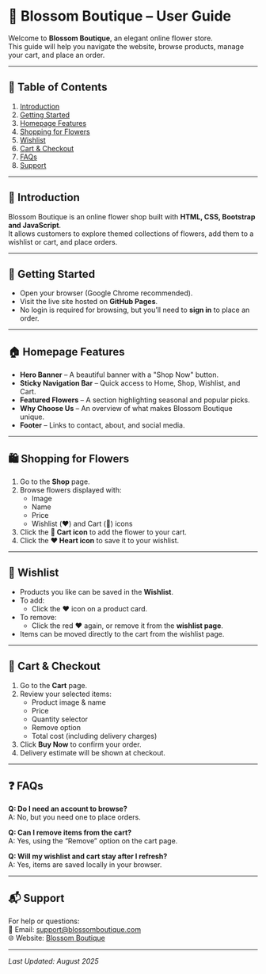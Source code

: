 # 🌸 Blossom Boutique – User Guide

Welcome to **Blossom Boutique**, an elegant online flower store.  
This guide will help you navigate the website, browse products, manage your cart, and place an order.

---

## 📖 Table of Contents
1. [Introduction](#introduction)  
2. [Getting Started](#getting-started)  
3. [Homepage Features](#homepage-features)  
4. [Shopping for Flowers](#shopping-for-flowers)  
5. [Wishlist](#wishlist)  
6. [Cart & Checkout](#cart--checkout)   
8. [FAQs](#faqs)  
9. [Support](#support)

---

## 🌷 Introduction
Blossom Boutique is an online flower shop built with **HTML, CSS, Bootstrap and JavaScript**.  
It allows customers to explore themed collections of flowers, add them to a wishlist or cart, and place orders.

---

## 🚀 Getting Started
- Open your browser (Google Chrome recommended).  
- Visit the live site hosted on **GitHub Pages**.  
- No login is required for browsing, but you’ll need to **sign in** to place an order.

---

## 🏠 Homepage Features
- **Hero Banner** – A beautiful banner with a "Shop Now" button.  
- **Sticky Navigation Bar** – Quick access to Home, Shop, Wishlist, and Cart.  
- **Featured Flowers** – A section highlighting seasonal and popular picks.  
- **Why Choose Us** – An overview of what makes Blossom Boutique unique.  
- **Footer** – Links to contact, about, and social media.

---

## 🛍 Shopping for Flowers
1. Go to the **Shop** page.  
2. Browse flowers displayed with:
   - Image  
   - Name  
   - Price  
   - Wishlist (❤️) and Cart (🛒) icons  
3. Click the **🛒 Cart icon** to add the flower to your cart.  
4. Click the **❤️ Heart icon** to save it to your wishlist.

---

## 💖 Wishlist
- Products you like can be saved in the **Wishlist**.  
- To add:
  - Click the ❤️ icon on a product card.  
- To remove:
  - Click the red ❤️ again, or remove it from the **wishlist page**.  
- Items can be moved directly to the cart from the wishlist page.

---

## 🛒 Cart & Checkout
1. Go to the **Cart** page.  
2. Review your selected items:
   - Product image & name  
   - Price  
   - Quantity selector  
   - Remove option  
   - Total cost (including delivery charges)  
3. Click **Buy Now** to confirm your order.  
4. Delivery estimate will be shown at checkout.

---

## ❓ FAQs
**Q: Do I need an account to browse?**  
A: No, but you need one to place orders.  

**Q: Can I remove items from the cart?**  
A: Yes, using the “Remove” option on the cart page.  

**Q: Will my wishlist and cart stay after I refresh?**  
A: Yes, items are saved locally in your browser.

---

## 📬 Support
For help or questions:  
📧 Email: support@blossomboutique.com  
🌐 Website: [Blossom Boutique](https://rasiga1912.github.io/flowerstore)  

---

*Last Updated: August 2025*
